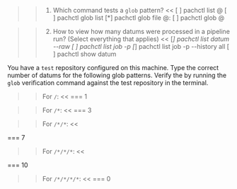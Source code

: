 >>1. Which command tests a `glob` pattern? <<
[ ] pachctl list <repo>@<branch>
[ ] pachctl glob list <glob>
[*] pachctl glob file <repo>@<branch>:<glob>
[ ] pachctl glob <repo>@<branch>

>>2. How to view how many datums were processed in a pipeline run? (Select everything that applies) <<
[*] pachctl list datum <job-ID> --raw
[ ] pachctl list job -p <pipeline>
[*] pachctl list job -p <pipeline> --history all
[ ] pachctl show datum

You have a `test` repository configured on this machine. Type the correct
number of datums for the following glob patterns. Verify the by running
the `glob` verification command against the test repository in the terminal.

>> For `/`: <<
=== 1

>> For `/*`: <<
=== 3

>> For `/*/*`: <<

=== 7

>> For `/*/*/*`: <<

=== 10

>> For `/*/*/*/*`: <<
=== 0
